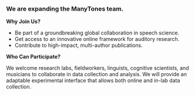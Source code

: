 ### We are expanding the ManyTones team.

**Why Join Us?**

- Be part of a groundbreaking global collaboration in speech science.
- Get access to an innovative online framework for auditory research.
- Contribute to high-impact, multi-author publications.

**Who Can Participate?**

We welcome research labs, fieldworkers, linguists, cognitive scientists, and musicians to collaborate in data collection and analysis. We will provide an adaptable experimental interface that allows both online and in-lab data collection.

<!-- Write your biography here. Tell the world about yourself. Link to your favorite [subreddit](http://reddit.com). You can put a picture in, too. The code is already in, just name your picture `prof_pic.jpg` and put it in the `img/` folder.

Put your address / P.O. box / other info right below your picture. You can also disable any these elements by editing `profile` property of the YAML header of your `_pages/about.md`. Edit `_bibliography/papers.bib` and Jekyll will render your [publications page](/al-folio/publications/) automatically.

Link to your social media connections, too. This theme is set up to use [Font Awesome icons](https://fontawesome.com/) and [Academicons](https://jpswalsh.github.io/academicons/), like the ones below. Add your Facebook, Twitter, LinkedIn, Google Scholar, or just disable all of them. -->
